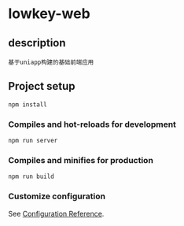 # lowkey-web

## description

```
基于uniapp构建的基础前端应用
```

## Project setup

```
npm install
```

### Compiles and hot-reloads for development

```
npm run server
```

### Compiles and minifies for production

```
npm run build
```

### Customize configuration

See [Configuration Reference](https://cli.vuejs.org/config/).
